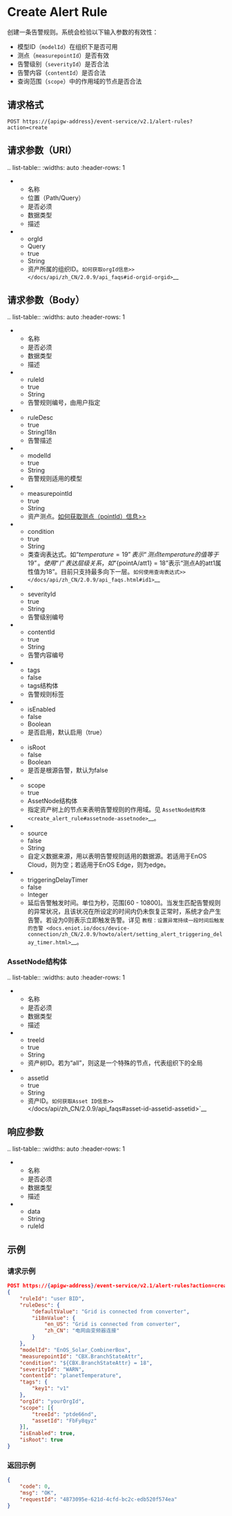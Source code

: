 # Create Alert Rule

创建一条告警规则。系统会检验以下输入参数的有效性：

- 模型ID（`modelId`）在组织下是否可用
- 测点（`measurepointId`）是否有效
- 告警级别（`severityId`）是否合法
- 告警内容（`contentId`）是否合法
- 查询范围（`scope`）中的作用域的节点是否合法

## 请求格式

```
POST https://{apigw-address}/event-service/v2.1/alert-rules?action=create
```

## 请求参数（URI）

.. list-table::
   :widths: auto
   :header-rows: 1

   * - 名称
     - 位置（Path/Query）
     - 是否必须
     - 数据类型
     - 描述
   * - orgId
     - Query
     - true
     - String
     - 资产所属的组织ID。`如何获取orgId信息>> </docs/api/zh_CN/2.0.9/api_faqs#id-orgid-orgid>`__




## 请求参数（Body）

.. list-table::
   :widths: auto
   :header-rows: 1

   * - 名称
     - 是否必须
     - 数据类型
     - 描述
   * - ruleId
     - true
     - String
     - 告警规则编号，由用户指定
   * - ruleDesc
     - true
     - StringI18n 
     - 告警描述
   * - modelId
     - true
     - String
     - 告警规则适用的模型
   * - measurepointId
     - true
     - String
     - 资产测点。[如何获取测点（pointId）信息>>](/docs/api/zh_CN/2.0.9/api_faqs#pointid-pointid)
   * - condition
     - true 
     - String
     - 类查询表达式。如“${temperature} = 19”表示“测点temperature的值等于19”。使用“/”表达层级关系，如“${pointA/att1} = 18”表示“测点A的att1属性值为18”。目前只支持最多向下一层。`如何使用查询表达式>> </docs/api/zh_CN/2.0.9/api_faqs.html#id1>`__
   * - severityId
     - true
     - String
     - 告警级别编号
   * - contentId
     - true
     - String
     - 告警内容编号
   * - tags
     - false
     - tags结构体 
     - 告警规则标签
   * - isEnabled
     - false
     - Boolean 
     - 是否启用，默认启用（true）
   * - isRoot
     - false
     - Boolean
     - 是否是根源告警，默认为false
   * - scope
     - true 
     - AssetNode结构体
     - 指定资产树上的节点来表明告警规则的作用域。见 `AssetNode结构体 <create_alert_rule#assetnode-assetnode>`__。
   * - source
     - false
     - String
     - 自定义数据来源，用以表明告警规则适用的数据源。若适用于EnOS Cloud，则为空；若适用于EnOS Edge，则为edge。
   * - triggeringDelayTimer
     - false
     - Integer
     - 延后告警触发时间。单位为秒，范围[60 - 10800]。当发生匹配告警规则的异常状况，且该状况在所设定的时间内仍未恢复正常时，系统才会产生告警。若设为0则表示立即触发告警。详见 `教程：设置异常持续一段时间后触发的告警 <docs.eniot.io/docs/device-connection/zh_CN/2.0.9/howto/alert/setting_alert_triggering_delay_timer.html>`__。


### AssetNode结构体 <assetnode>

.. list-table::
   :widths: auto
   :header-rows: 1

   * - 名称
     - 是否必须
     - 数据类型
     - 描述
   * - treeId
     - true
     - String
     - 资产树ID。若为“all”，则这是一个特殊的节点，代表组织下的全局
   * - assetId
     - true
     - String 
     - 资产ID。`如何获取Asset ID信息>>` </docs/api/zh_CN/2.0.9/api_faqs#asset-id-assetid-assetid>`__



## 响应参数

.. list-table::
   :widths: auto
   :header-rows: 1

   * - 名称
     - 是否必须
     - 数据类型
     - 描述
   * - data
     - String
     - ruleId




## 示例

### 请求示例

```json
POST https://{apigw-address}/event-service/v2.1/alert-rules?action=create&orgId=yourOrgId
{
    "ruleId": "user BID",
    "ruleDesc": {
        "defaultValue": "Grid is connected from converter",
        "i18nValue": {
            "en_US": "Grid is connected from converter",
            "zh_CN": "电网由变频器连接"
        }
    },
    "modelId": "EnOS_Solar_CombinerBox",
    "measurepointId": "CBX.BranchStateAttr",
    "condition": "${CBX.BranchStateAttr} = 18",
    "severityId": "WARN",
    "contentId": "planetTemperature",
    "tags": {
        "key1": "v1"
    },
    "orgId": "yourOrgId",
    "scope": [{
        "treeId": "ptde66nd",
        "assetId": "FbFy8qyz"
    }],
    "isEnabled": true,
    "isRoot": true
}

```

### 返回示例

```json
{
	"code": 0,
	"msg": "OK",
	"requestId": "4873095e-621d-4cfd-bc2c-edb520f574ea"
}
```
